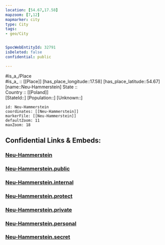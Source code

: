 ```yaml
---
location: [54.67,17.58] 
mapzoom: [7,12] 
mapmarker: city 
type: City
tags:
- geo/City


SpocWebEntityId: 32791
isDeleted: false
confidential: public

---
```

#is_a_/Place  
#is_a_ :: [[Place]] 
[has_place_longitude::17.58] 
[has_place_latitude::54.67] 
[name::Neu-Hammerstein] 
State ::  
Country :: [[Poland]]  
[StateId::] 
[Population::] 
[Unknown::] 


```leaflet
id: Neu-Hammerstein
coordinates: [[Neu-Hammerstein]] 
markerFile: [[Neu-Hammerstein]] 
defaultZoom: 11 
maxZoom: 18
```


## Confidential Links & Embeds: 

### [Neu-Hammerstein](/_Standards/Earth/Continent/Europe/Europe~East/Poland/Provinces~Poland/Pomeranian/City/Neu-Hammerstein.md) 

### [Neu-Hammerstein.public](/_public/Earth/Continent/Europe/Europe~East/Poland/Provinces~Poland/Pomeranian/City/Neu-Hammerstein.public.md) 

### [Neu-Hammerstein.internal](/_internal/Earth/Continent/Europe/Europe~East/Poland/Provinces~Poland/Pomeranian/City/Neu-Hammerstein.internal.md) 

### [Neu-Hammerstein.protect](/_protect/Earth/Continent/Europe/Europe~East/Poland/Provinces~Poland/Pomeranian/City/Neu-Hammerstein.protect.md) 

### [Neu-Hammerstein.private](/_private/Earth/Continent/Europe/Europe~East/Poland/Provinces~Poland/Pomeranian/City/Neu-Hammerstein.private.md) 

### [Neu-Hammerstein.personal](/_personal/Earth/Continent/Europe/Europe~East/Poland/Provinces~Poland/Pomeranian/City/Neu-Hammerstein.personal.md) 

### [Neu-Hammerstein.secret](/_secret/Earth/Continent/Europe/Europe~East/Poland/Provinces~Poland/Pomeranian/City/Neu-Hammerstein.secret.md)

